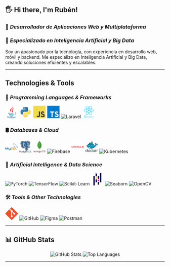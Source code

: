 ## 🖐️ Hi there, I'm Rubén!  
### 🌟 *Desarrollador de Aplicaciones Web y Multiplataforma*  
### 🚀 *Especializado en Inteligencia Artificial y Big Data*  

Soy un apasionado por la tecnología, con experiencia en desarrollo web, móvil y backend. Me especializo en Inteligencia Artificial y Big Data, creando soluciones eficientes y escalables.

---

## Technologies & Tools  
### 📌 *Programming Languages & Frameworks*  
<p align="left">
  <img src="https://raw.githubusercontent.com/devicons/devicon/master/icons/java/java-original.svg" alt="Java" width="40" height="40"/>
  <img src="https://raw.githubusercontent.com/devicons/devicon/master/icons/python/python-original.svg" alt="Python" width="40" height="40"/>
  <img src="https://raw.githubusercontent.com/devicons/devicon/master/icons/javascript/javascript-original.svg" alt="JavaScript" width="40" height="40"/>
  <img src="https://raw.githubusercontent.com/devicons/devicon/master/icons/typescript/typescript-original.svg" alt="TypeScript" width="40" height="40"/>
  <img src="https://upload.wikimedia.org/wikipedia/commons/9/9a/Laravel.svg" alt="Laravel" width="40" height="40"/>
  <img src="https://raw.githubusercontent.com/devicons/devicon/master/icons/react/react-original-wordmark.svg" alt="React" width="40" height="40"/>
</p>

### 🛢 *Databases & Cloud*  
<p align="left">
  <img src="https://raw.githubusercontent.com/devicons/devicon/master/icons/mysql/mysql-original-wordmark.svg" alt="MySQL" width="40" height="40"/>
  <img src="https://raw.githubusercontent.com/devicons/devicon/master/icons/postgresql/postgresql-original-wordmark.svg" alt="PostgreSQL" width="40" height="40"/>
  <img src="https://raw.githubusercontent.com/devicons/devicon/master/icons/mongodb/mongodb-original-wordmark.svg" alt="MongoDB" width="40" height="40"/>
  <img src="https://www.vectorlogo.zone/logos/firebase/firebase-icon.svg" alt="Firebase" width="40" height="40"/>
  <img src="https://raw.githubusercontent.com/devicons/devicon/master/icons/oracle/oracle-original.svg" alt="Oracle" width="40" height="40"/>
  <img src="https://raw.githubusercontent.com/devicons/devicon/master/icons/docker/docker-original-wordmark.svg" alt="Docker" width="40" height="40"/>
  <img src="https://www.vectorlogo.zone/logos/kubernetes/kubernetes-icon.svg" alt="Kubernetes" width="40" height="40"/>
</p>

### 🤖 *Artificial Intelligence & Data Science*  
<p align="left">
  <img src="https://www.vectorlogo.zone/logos/pytorch/pytorch-icon.svg" alt="PyTorch" width="40" height="40"/>
  <img src="https://www.vectorlogo.zone/logos/tensorflow/tensorflow-icon.svg" alt="TensorFlow" width="40" height="40"/>
  <img src="https://upload.wikimedia.org/wikipedia/commons/0/05/Scikit_learn_logo_small.svg" alt="Scikit-Learn" width="40" height="40"/>
  <img src="https://raw.githubusercontent.com/devicons/devicon/master/icons/pandas/pandas-original.svg" alt="Pandas" width="40" height="40"/>
  <img src="https://seaborn.pydata.org/_images/logo-mark-lightbg.svg" alt="Seaborn" width="40" height="40"/>
  <img src="https://www.vectorlogo.zone/logos/opencv/opencv-icon.svg" alt="OpenCV" width="40" height="40"/>
</p>

### 🛠 *Tools & Other Technologies*  
<p align="left">
  <img src="https://raw.githubusercontent.com/devicons/devicon/master/icons/git/git-original.svg" alt="Git" width="40" height="40"/>
  <img src="https://www.vectorlogo.zone/logos/github/github-tile.svg" alt="GitHub" width="40" height="40"/>
  <img src="https://www.vectorlogo.zone/logos/figma/figma-icon.svg" alt="Figma" width="40" height="40"/>
  <img src="https://www.vectorlogo.zone/logos/getpostman/getpostman-icon.svg" alt="Postman" width="40" height="40"/>
</p>

---

## 📊 GitHub Stats  
<div align="center">
  <img src="https://github-readme-stats.vercel.app/api?username=ruuby666&show_icons=true&theme=radical" alt="GitHub Stats" width="49%"/>
  <img src="https://github-readme-stats.vercel.app/api/top-langs/?username=ruuby666&layout=compact&theme=radical" alt="Top Languages" width="49%"/>
</div>

---

<!-- ## 🚀 *Let's Connect!*  
<p align="center">
  <a href="https://www.linkedin.com/in/tu-perfil/"><img src="https://raw.githubusercontent.com/devicons/devicon/master/icons/linkedin/linkedin-original.svg" width="40" height="40"></a>
  <a href="https://twitter.com/tu-usuario"><img src="https://www.vectorlogo.zone/logos/twitter/twitter-icon.svg" width="40" height="40"></a>
  <a href="mailto:tuemail@example.com"><img src="https://www.vectorlogo.zone/logos/gmail/gmail-icon.svg" width="40" height="40"></a>
</p> -->
